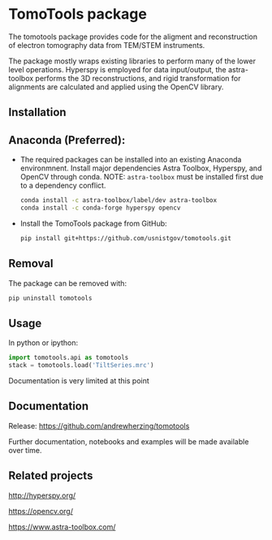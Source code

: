 TomoTools package
===========

The tomotools package provides code for the aligment and reconstruction
of electron tomography data from TEM/STEM instruments. 

The package mostly wraps existing libraries to perform many of the lower level
operations.  Hyperspy is employed for data input/output, the astra-toolbox performs
the 3D reconstructions, and rigid transformation for alignments are calculated
and applied using the OpenCV library.


Installation
------------

  Anaconda (Preferred):
  ---------------------
  * The required packages can be installed into an existing Anaconda environmnent.
    Install major dependencies Astra Toolbox, Hyperspy, and OpenCV through conda.
    NOTE: `astra-toolbox` must be installed first due to a dependency conflict.
    ```bash
    conda install -c astra-toolbox/label/dev astra-toolbox
    conda install -c conda-forge hyperspy opencv

    ```

  * Install the TomoTools package from GitHub:
    ```bash
    pip install git+https://github.com/usnistgov/tomotools.git
    ```

Removal
-------
The package can be removed with:

```bash
pip uninstall tomotools
```


Usage
-----
In python or ipython:

```python
import tomotools.api as tomotools
stack = tomotools.load('TiltSeries.mrc')
```

Documentation is very limited at this point


Documentation
-------------
Release: https://github.com/andrewherzing/tomotools

Further documentation, notebooks and examples will be made available over time.


Related projects
----------------
http://hyperspy.org/

https://opencv.org/

https://www.astra-toolbox.com/
